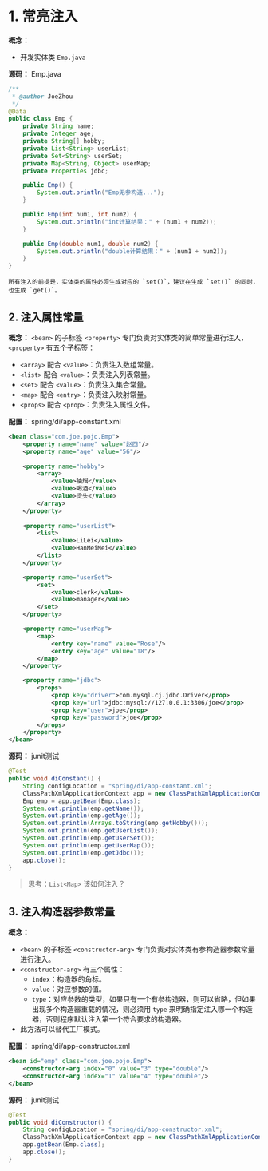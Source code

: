 # 1. 常亮注入

**概念：**
- 开发实体类 `Emp.java`

**源码：** Emp.java
```java
/**
 * @author JoeZhou
 */
@Data
public class Emp {
    private String name;
    private Integer age;
    private String[] hobby;
    private List<String> userList;
    private Set<String> userSet;
    private Map<String, Object> userMap;
    private Properties jdbc;

    public Emp() {
        System.out.println("Emp无参构造...");
    }

    public Emp(int num1, int num2) {
        System.out.println("int计算结果：" + (num1 + num2));
    }

    public Emp(double num1, double num2) {
        System.out.println("double计算结果：" + (num1 + num2));
    }
}
```

```!
所有注入的前提是，实体类的属性必须生成对应的 `set()`，建议在生成 `set()` 的同时，也生成 `get()`。
```

## 2. 注入属性常量

**概念：** `<bean>` 的子标签 `<property>` 专门负责对实体类的简单常量进行注入，`<property>` 有五个子标签：
- `<array>` 配合 `<value>`：负责注入数组常量。
- `<list>` 配合 `<value>`：负责注入列表常量。
- `<set>` 配合 `<value>`：负责注入集合常量。
- `<map>` 配合 `<entry>`：负责注入映射常量。
- `<props>` 配合 `<prop>`：负责注入属性文件。

**配置：** spring/di/app-constant.xml
```xml
<bean class="com.joe.pojo.Emp">
    <property name="name" value="赵四"/>
    <property name="age" value="56"/>
    
    <property name="hobby">
        <array>
            <value>抽烟</value>
            <value>喝酒</value>
            <value>烫头</value>
        </array>
    </property>
    
    <property name="userList">
        <list>
            <value>LiLei</value>
            <value>HanMeiMei</value>
        </list>
    </property>

    <property name="userSet">
        <set>
            <value>clerk</value>
            <value>manager</value>
        </set>
    </property>

    <property name="userMap">
        <map>
            <entry key="name" value="Rose"/>
            <entry key="age" value="18"/>
        </map>
    </property>

    <property name="jdbc">
        <props>
            <prop key="driver">com.mysql.cj.jdbc.Driver</prop>
            <prop key="url">jdbc:mysql://127.0.0.1:3306/joe</prop>
            <prop key="user">joe</prop>
            <prop key="password">joe</prop>
        </props>
    </property>
</bean>
```

**源码：** junit测试
```java
@Test
public void diConstant() {
    String configLocation = "spring/di/app-constant.xml";
    ClassPathXmlApplicationContext app = new ClassPathXmlApplicationContext(configLocation);
    Emp emp = app.getBean(Emp.class);
    System.out.println(emp.getName());
    System.out.println(emp.getAge());
    System.out.println(Arrays.toString(emp.getHobby()));
    System.out.println(emp.getUserList());
    System.out.println(emp.getUserSet());
    System.out.println(emp.getUserMap());
    System.out.println(emp.getJdbc());
    app.close();
}
```

> 思考：`List<Map>` 该如何注入？

## 3. 注入构造器参数常量

**概念：** 
- `<bean>` 的子标签 `<constructor-arg>` 专门负责对实体类有参构造器参数常量进行注入。
- `<constructor-arg>` 有三个属性：
    - `index`：构造器的角标。
    - `value`：对应参数的值。
    - `type`：对应参数的类型，如果只有一个有参构造器，则可以省略，但如果出现多个构造器重载的情况，则必须用 `type` 来明确指定注入哪一个构造器，否则程序默认注入第一个符合要求的构造器。
- 此方法可以替代工厂模式。

**配置：** spring/di/app-constructor.xml
```xml
<bean id="emp" class="com.joe.pojo.Emp">
    <constructor-arg index="0" value="3" type="double"/>
    <constructor-arg index="1" value="4" type="double"/>
</bean>
```

**源码：** junit测试
```java
@Test
public void diConstructor() {
    String configLocation = "spring/di/app-constructor.xml";
    ClassPathXmlApplicationContext app = new ClassPathXmlApplicationContext(configLocation);
    app.getBean(Emp.class);
    app.close();
}
```
